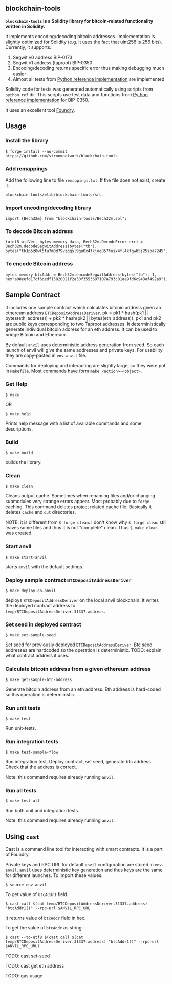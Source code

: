 ## blockchain-tools

**`blockchain-tools` is a Solidity library for bitcoin-related functionality written in Solidity.**

It implements encoding/decoding bitcoin addresses. 
Implementation is slightly optimized for Solidity (e.g. it uses the fact that uint256 is 256 bits).
Currently, it supports:
1. Segwit v0 address BIP-0173
2. Segwit v1 address (taproot) BIP-0350 
3. Encoding/decoding returns specific error thus making debugging much easier
4. Almost all tests from [Python reference implementation](https://github.com/sipa/bech32/tree/master/ref/python) are implemented

Solidity code for tests was generated automatically using scripts from `python_ref` dir. This scripts use test data and functions from [Python reference implementation](https://github.com/sipa/bech32/tree/master/ref/python) for BIP-0350.

It uses an excellent tool [Foundry](https://book.getfoundry.sh/).

## Usage

### Install the library
```shell
$ forge install --no-commit https://github.com/stroomnetwork/blockchain-tools
```

### Add remappings
Add the following line to file `remappings.txt`. If the file does not exist, create it.
```
blockchain-tools/=lib/blockchain-tools/src
```

### Import encoding/decoding library
```solidity
import {Bech32m} from "blockchain-tools/Bech32m.sol";
```

### To decode Bitcoin address
```solidity
(uint8 witVer, bytes memory data, Bech32m.DecodeError err) = Bech32m.decodeSegwitAddress(bytes("tb"), bytes("tb1p5z8wl5tu7m0d79vzqqsl9gu0x4fkjug857fusx4fl4kfgwh5j25spa7245"));
```

### To encode Bitcoin address
```solidity
bytes memory btcAddr = Bech32m.encodeSegwitAddress(bytes("tb"), 1, hex"a08eefd17cf6dedf15820021f2a38f3553697107a793c81aa9fd6c943af492a9");
```

## Sample Contract
It includes one sample contract which calculates bitcoin address given an ethereum address `BTCDepositAddressDeriver`. pk = pk1 * hash(pk1 || bytes(eth_address)) + pk2 * hash(pk2 || bytes(eth_address)). pk1 and pk2 are public keys corresponding to two Taproot addresses. 
It deterministically generate individual bitcoin address for an eth address. It can be used to bridge Bitcoin and Ethereum.

By default `anvil` uses deterministic address generation from seed. So each launch of anvil will give the same addresses and private keys. For usability they are copy-pasted in `env-anvil` file.

Commands for deploying and interacting are slightly large, so they were put in `Makefile`. Most commands have form `make <action>-<object>`.

### Get Help
```shell 
$ make
```
OR
```shell
$ make help
```

Prints help message with a list of available commands and some descriptions.

### Build
```shell 
$ make build
```
builds the library.

### Clean
```shell 
$ make clean
```
Cleans output cache. Sometimes when renaming files and/or changing submodules very strange errors appear. Most probably due to `forge` caching. This command deletes project related cache file. Basically it deletes `cache` and `out` directories. 

NOTE: it is different from `$ forge clean`. I don't know why `$ forge clean` still leaves some files and thus it is not "complete" clean. Thus `$ make clean` was created.

### Start anvil
```shell
$ make start-anvil
``` 
starts `anvil` with the default settings.

### Deploy sample contract `BTCDepositAddressDeriver`
```shell 
$ make deploy-on-anvil
``` 
deploys `BTCDepositAddressDeriver` on the local anvil blockchain. It writes the deployed contract address to `temp/BTCDepositAddressDeriver.31337.address`.

### Set seed in deployed contract
```shell 
$ make set-sample-seed
``` 
Set seed for previously deployed `BTCDepositAddressDeriver`. Btc seed addresses are hardcoded so the operation is deterministic.
TODO: explain what contract address it uses.

### Calculate bitcoin address from a given ethereum address
```shell 
$ make get-sample-btc-address
```
Generate bitcoin address from an eth address. Eth address is hard-coded so this operation is deterministic.

### Run unit tests
```shell 
$ make test
``` 
Run unit-tests.

### Run integration tests
```shell 
$ make test-sample-flow
```
Run integration test. Deploy contract, set seed, generate btc address. Check that the address is correct.

Note: this command requires already running `anvil`. 

### Run all tests
```shell 
$ make test-all
```
Run both unit and integration tests.

Note: this command requires already running `anvil`. 

## Using `cast`
Cast is a command line tool for interacting with smart contracts. It is a part of Foundry.

Private keys and RPC URL for default `anvil` configuration are stored in `env-anvil`. `anvil` uses deterministic key generation and thus keys are the same for different launches.
To import these values.
```shell
$ source env-anvil
```

To get value of `btcAddr1` field.
```shell
$ cast call $(cat temp/BTCDepositAddressDeriver.31337.address) "btcAddr1()" --rpc-url $ANVIL_RPC_URL
```
It returns value of `btcAddr` field in hex. 

To get the value of `btcAddr` as string:
```shell
$ cast --to-utf8 $(cast call $(cat temp/BTCDepositAddressDeriver.31337.address) "btcAddr1()" --rpc-url $ANVIL_RPC_URL)
``` 

TODO: cast set-seed

TODO: cast get eth address

TODO: gas usage

